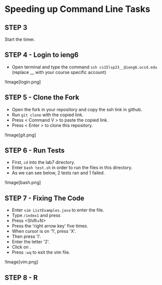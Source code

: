 # Speeding up Command Line Tasks

## STEP 3

Start the timer.

## STEP 4 - Login to ieng6

* Open terminal and type the command `ssh cs15lsp23__@ieng6.ucsd.edu` (replace __ with your course specific account)

!Image[login.png]

## STEP 5 - Clone the Fork

* Open the fork in your repository and copy the ssh link in github.
* Run `git clone` with the copied link.
* Press < Command V > to paste the copied link.
* Press < Enter > to clone this repository.

!Image[git.png]

## STEP 6 - Run Tests

* First, `cd` into the lab7 directory.
* Enter `bash test.sh` in order to run the files in this directory.
* As we can see below, 2 tests ran and 1 failed.

!Image[bash.png]

## STEP 7 - Fixing The Code

* Enter `vim ListExamples.java` to enter the file.
* Type `/index1` and press <Enter>
* Press <Shift+N>
* Press the 'right arrow key' five times.
* When cursor is on '1', press 'X'.
* Then press 'I'.
* Enter the letter '2'.
* Click on <esc>.
* Press `:wq` to exit the vim file.
  
!Image[vim.png]
  
## STEP 8 - R

